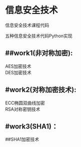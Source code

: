 # 信息安全技术

信息安全技术课程代码

五种信息安全技术代码Python实现

##work1(非对称加密):
------------------
AES加密技术<br>
DES加密技术<br>

#work2(对称加密技术):
------------------
ECC椭圆双曲线加密<br>
RSA对称密钥技术<br>

#work3(SHA1)：
-------------

##SHA1加密技术<br>
